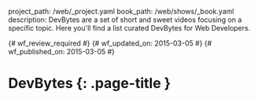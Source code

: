 project_path: /web/_project.yaml
book_path: /web/shows/_book.yaml
description: DevBytes are a set of short and sweet videos focusing on a specific topic. Here you'll find a list curated DevBytes for Web Developers.

{# wf_review_required #}
{# wf_updated_on: 2015-03-05 #}
{# wf_published_on: 2015-03-05 #}

# DevBytes {: .page-title }
